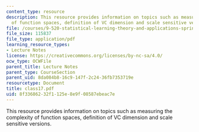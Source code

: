 ```yaml
---
content_type: resource
description: This resource provides information on topics such as measuring the complexity
  of function spaces, definition of VC dimension and scale sensitive versions.
file: /courses/9-520-statistical-learning-theory-and-applications-spring-2006/8f33686232f1125e8e9f08587ebeac7e_class17.pdf
file_size: 115837
file_type: application/pdf
learning_resource_types:
- Lecture Notes
license: https://creativecommons.org/licenses/by-nc-sa/4.0/
ocw_type: OCWFile
parent_title: Lecture Notes
parent_type: CourseSection
parent_uid: 8da084b8-16c9-147f-2c24-36fb7353719e
resourcetype: Document
title: class17.pdf
uid: 8f336862-32f1-125e-8e9f-08587ebeac7e
---
```

This resource provides information on topics such as measuring the complexity of function spaces, definition of VC dimension and scale sensitive versions.